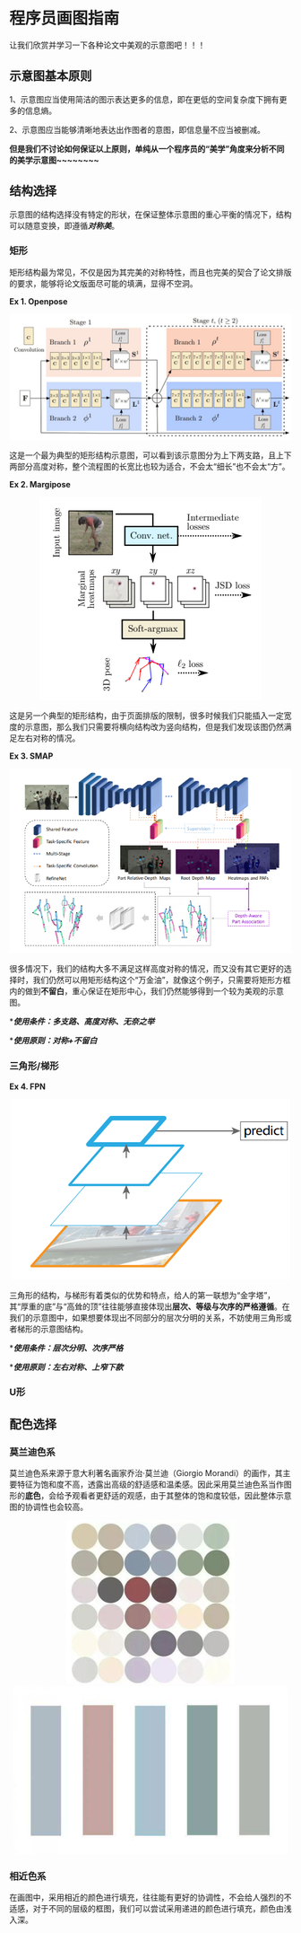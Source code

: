 # 程序员画图指南
让我们欣赏并学习一下各种论文中美观的示意图吧！！！
## 示意图基本原则
1、示意图应当使用简洁的图示表达更多的信息，即在更低的空间复杂度下拥有更多的信息熵。

2、示意图应当能够清晰地表达出作图者的意图，即信息量不应当被删减。

**但是我们不讨论如何保证以上原则，单纯从一个程序员的“美学”角度来分析不同的美学示意图~~~~~~~~**

## 结构选择
示意图的结构选择没有特定的形状，在保证整体示意图的重心平衡的情况下，结构可以随意变换，即遵循***对称美***。
### 矩形
矩形结构最为常见，不仅是因为其完美的对称特性，而且也完美的契合了论文排版的要求，能够将论文版面尽可能的填满，显得不空洞。

**Ex 1. Openpose**
<div align=center>
<img src='https://github.com/Darkdawner/HowToDrawBetter/blob/main/imgs/openpose.jpg'>
</div>

这是一个最为典型的矩形结构示意图，可以看到该示意图分为上下两支路，且上下两部分高度对称，整个流程图的长宽比也较为适合，不会太“细长”也不会太“方”。

**Ex 2. Margipose**
<div align=center>
<img src='https://github.com/Darkdawner/HowToDrawBetter/blob/main/imgs/margipose.png'>
</div>

这是另一个典型的矩形结构，由于页面排版的限制，很多时候我们只能插入一定宽度的示意图，那么我们只需要将横向结构改为竖向结构，但是我们发现该图仍然满足左右对称的情况。

**Ex 3. SMAP**

<div align=center>
<img src='https://github.com/Darkdawner/HowToDrawBetter/blob/main/imgs/SMAP.png'>
</div>

很多情况下，我们的结构大多不满足这样高度对称的情况，而又没有其它更好的选择时，我们仍然可以用矩形结构这个“万金油”，就像这个例子，只需要将矩形方框内的做到**不留白**，重心保证在矩形中心，我们仍然能够得到一个较为美观的示意图。

****使用条件：多支路、高度对称、无奈之举***

****使用原则：对称+不留白***
### 三角形/梯形
**Ex 4. FPN**

<div align=center>
<img src='https://github.com/Darkdawner/HowToDrawBetter/blob/main/imgs/FPN.png'>
</div>

三角形的结构，与梯形有着类似的优势和特点，给人的第一联想为“金字塔”，其“厚重的底”与“高耸的顶”往往能够直接体现出**层次、等级与次序的严格遵循**。在我们的示意图中，如果想要体现出不同部分的层次分明的关系，不妨使用三角形或者梯形的示意图结构。

****使用条件：层次分明、次序严格***

****使用原则：左右对称、上窄下款***


### U形
## 配色选择
### 莫兰迪色系
莫兰迪色系来源于意大利著名画家乔治·莫兰迪（Giorgio Morandi）的画作，其主要特征为饱和度不高，透露出高级的舒适感和温柔感。因此采用莫兰迪色系当作图形的**底色**，会给予观看者更舒适的观感，由于其整体的饱和度较低，因此整体示意图的协调性也会较高。

<div align=center>
<img src='https://github.com/Darkdawner/HowToDrawBetter/blob/main/imgs/莫兰迪色系1.png' width="300px">
<img src='https://github.com/Darkdawner/HowToDrawBetter/blob/main/imgs/莫兰迪色系2.png' height="300px">
</div>

### 相近色系
在画图中，采用相近的颜色进行填充，往往能有更好的协调性，不会给人强烈的不适感，对于不同的层级的框图，我们可以尝试采用递进的颜色进行填充，颜色由浅入深。
